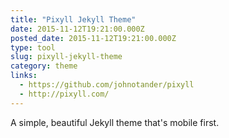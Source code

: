 ```yaml
---
title: "Pixyll Jekyll Theme"
date: 2015-11-12T19:21:00.000Z
posted_date: 2015-11-12T19:21:00.000Z
type: tool
slug: pixyll-jekyll-theme
category: theme
links:
  - https://github.com/johnotander/pixyll
  - http://pixyll.com/
---
```

A simple, beautiful Jekyll theme that's mobile first.




